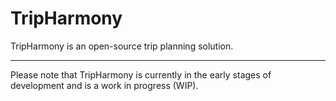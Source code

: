 # TripHarmony
TripHarmony is an open-source trip planning solution.

---

Please note that TripHarmony is currently in the early stages of development and is a work in progress (WIP). 

